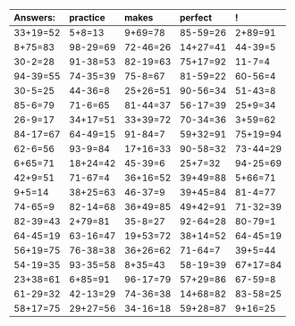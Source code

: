 | Answers: | practice | makes | perfect | ! |
| :--- | :--- | :--- | :--- | :--- |
| 33+19=52 | 5+8=13 | 9+69=78 | 85-59=26 | 2+89=91 | 
| 8+75=83 | 98-29=69 | 72-46=26 | 14+27=41 | 44-39=5 | 
| 30-2=28 | 91-38=53 | 82-19=63 | 75+17=92 | 11-7=4 | 
| 94-39=55 | 74-35=39 | 75-8=67 | 81-59=22 | 60-56=4 | 
| 30-5=25 | 44-36=8 | 25+26=51 | 90-56=34 | 51-43=8 | 
| 85-6=79 | 71-6=65 | 81-44=37 | 56-17=39 | 25+9=34 | 
| 26-9=17 | 34+17=51 | 33+39=72 | 70-34=36 | 3+59=62 | 
| 84-17=67 | 64-49=15 | 91-84=7 | 59+32=91 | 75+19=94 | 
| 62-6=56 | 93-9=84 | 17+16=33 | 90-58=32 | 73-44=29 | 
| 6+65=71 | 18+24=42 | 45-39=6 | 25+7=32 | 94-25=69 | 
| 42+9=51 | 71-67=4 | 36+16=52 | 39+49=88 | 5+66=71 | 
| 9+5=14 | 38+25=63 | 46-37=9 | 39+45=84 | 81-4=77 | 
| 74-65=9 | 82-14=68 | 36+49=85 | 49+42=91 | 71-32=39 | 
| 82-39=43 | 2+79=81 | 35-8=27 | 92-64=28 | 80-79=1 | 
| 64-45=19 | 63-16=47 | 19+53=72 | 38+14=52 | 64-45=19 | 
| 56+19=75 | 76-38=38 | 36+26=62 | 71-64=7 | 39+5=44 | 
| 54-19=35 | 93-35=58 | 8+35=43 | 58-19=39 | 67+17=84 | 
| 23+38=61 | 6+85=91 | 96-17=79 | 57+29=86 | 67-59=8 | 
| 61-29=32 | 42-13=29 | 74-36=38 | 14+68=82 | 83-58=25 | 
| 58+17=75 | 29+27=56 | 34-16=18 | 59+28=87 | 9+16=25 | 
